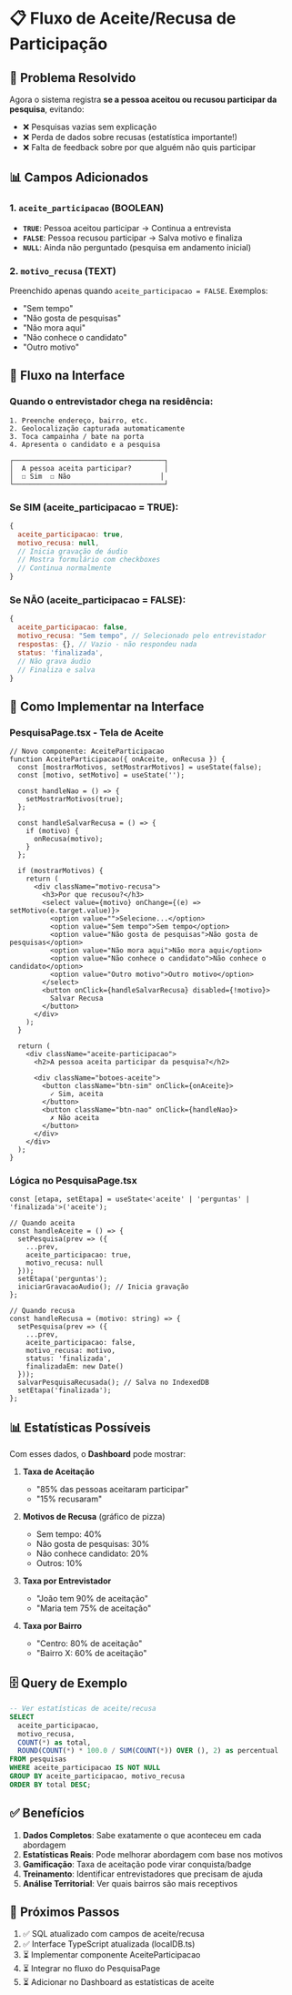 # 📋 Fluxo de Aceite/Recusa de Participação

## 🎯 Problema Resolvido

Agora o sistema registra **se a pessoa aceitou ou recusou participar da pesquisa**, evitando:
- ❌ Pesquisas vazias sem explicação
- ❌ Perda de dados sobre recusas (estatística importante!)
- ❌ Falta de feedback sobre por que alguém não quis participar

## 📊 Campos Adicionados

### 1. `aceite_participacao` (BOOLEAN)
- **`TRUE`**: Pessoa aceitou participar → Continua a entrevista
- **`FALSE`**: Pessoa recusou participar → Salva motivo e finaliza
- **`NULL`**: Ainda não perguntado (pesquisa em andamento inicial)

### 2. `motivo_recusa` (TEXT)
Preenchido apenas quando `aceite_participacao = FALSE`. Exemplos:
- "Sem tempo"
- "Não gosta de pesquisas"
- "Não mora aqui"
- "Não conhece o candidato"
- "Outro motivo"

## 🔄 Fluxo na Interface

### Quando o entrevistador chega na residência:

```
1. Preenche endereço, bairro, etc.
2. Geolocalização capturada automaticamente
3. Toca campainha / bate na porta
4. Apresenta o candidato e a pesquisa

┌─────────────────────────────────────┐
│  A pessoa aceita participar?        │
│  ☐ Sim  ☐ Não                      │
└─────────────────────────────────────┘
```

### Se **SIM** (aceite_participacao = TRUE):
```javascript
{
  aceite_participacao: true,
  motivo_recusa: null,
  // Inicia gravação de áudio
  // Mostra formulário com checkboxes
  // Continua normalmente
}
```

### Se **NÃO** (aceite_participacao = FALSE):
```javascript
{
  aceite_participacao: false,
  motivo_recusa: "Sem tempo", // Selecionado pelo entrevistador
  respostas: {}, // Vazio - não respondeu nada
  status: 'finalizada',
  // Não grava áudio
  // Finaliza e salva
}
```

## 🎨 Como Implementar na Interface

### PesquisaPage.tsx - Tela de Aceite

```tsx
// Novo componente: AceiteParticipacao
function AceiteParticipacao({ onAceite, onRecusa }) {
  const [mostrarMotivos, setMostrarMotivos] = useState(false);
  const [motivo, setMotivo] = useState('');

  const handleNao = () => {
    setMostrarMotivos(true);
  };

  const handleSalvarRecusa = () => {
    if (motivo) {
      onRecusa(motivo);
    }
  };

  if (mostrarMotivos) {
    return (
      <div className="motivo-recusa">
        <h3>Por que recusou?</h3>
        <select value={motivo} onChange={(e) => setMotivo(e.target.value)}>
          <option value="">Selecione...</option>
          <option value="Sem tempo">Sem tempo</option>
          <option value="Não gosta de pesquisas">Não gosta de pesquisas</option>
          <option value="Não mora aqui">Não mora aqui</option>
          <option value="Não conhece o candidato">Não conhece o candidato</option>
          <option value="Outro motivo">Outro motivo</option>
        </select>
        <button onClick={handleSalvarRecusa} disabled={!motivo}>
          Salvar Recusa
        </button>
      </div>
    );
  }

  return (
    <div className="aceite-participacao">
      <h2>A pessoa aceita participar da pesquisa?</h2>
      
      <div className="botoes-aceite">
        <button className="btn-sim" onClick={onAceite}>
          ✓ Sim, aceita
        </button>
        <button className="btn-nao" onClick={handleNao}>
          ✗ Não aceita
        </button>
      </div>
    </div>
  );
}
```

### Lógica no PesquisaPage.tsx

```tsx
const [etapa, setEtapa] = useState<'aceite' | 'perguntas' | 'finalizada'>('aceite');

// Quando aceita
const handleAceite = () => {
  setPesquisa(prev => ({
    ...prev,
    aceite_participacao: true,
    motivo_recusa: null
  }));
  setEtapa('perguntas');
  iniciarGravacaoAudio(); // Inicia gravação
};

// Quando recusa
const handleRecusa = (motivo: string) => {
  setPesquisa(prev => ({
    ...prev,
    aceite_participacao: false,
    motivo_recusa: motivo,
    status: 'finalizada',
    finalizadaEm: new Date()
  }));
  salvarPesquisaRecusada(); // Salva no IndexedDB
  setEtapa('finalizada');
};
```

## 📊 Estatísticas Possíveis

Com esses dados, o **Dashboard** pode mostrar:

1. **Taxa de Aceitação**
   - "85% das pessoas aceitaram participar"
   - "15% recusaram"

2. **Motivos de Recusa** (gráfico de pizza)
   - Sem tempo: 40%
   - Não gosta de pesquisas: 30%
   - Não conhece candidato: 20%
   - Outros: 10%

3. **Taxa por Entrevistador**
   - "João tem 90% de aceitação"
   - "Maria tem 75% de aceitação"

4. **Taxa por Bairro**
   - "Centro: 80% de aceitação"
   - "Bairro X: 60% de aceitação"

## 🗄️ Query de Exemplo

```sql
-- Ver estatísticas de aceite/recusa
SELECT 
  aceite_participacao,
  motivo_recusa,
  COUNT(*) as total,
  ROUND(COUNT(*) * 100.0 / SUM(COUNT(*)) OVER (), 2) as percentual
FROM pesquisas
WHERE aceite_participacao IS NOT NULL
GROUP BY aceite_participacao, motivo_recusa
ORDER BY total DESC;
```

## ✅ Benefícios

1. **Dados Completos**: Sabe exatamente o que aconteceu em cada abordagem
2. **Estatísticas Reais**: Pode melhorar abordagem com base nos motivos
3. **Gamificação**: Taxa de aceitação pode virar conquista/badge
4. **Treinamento**: Identificar entrevistadores que precisam de ajuda
5. **Análise Territorial**: Ver quais bairros são mais receptivos

## 🎯 Próximos Passos

1. ✅ SQL atualizado com campos de aceite/recusa
2. ✅ Interface TypeScript atualizada (localDB.ts)
3. ⏳ Implementar componente AceiteParticipacao
4. ⏳ Integrar no fluxo do PesquisaPage
5. ⏳ Adicionar no Dashboard as estatísticas de aceite
